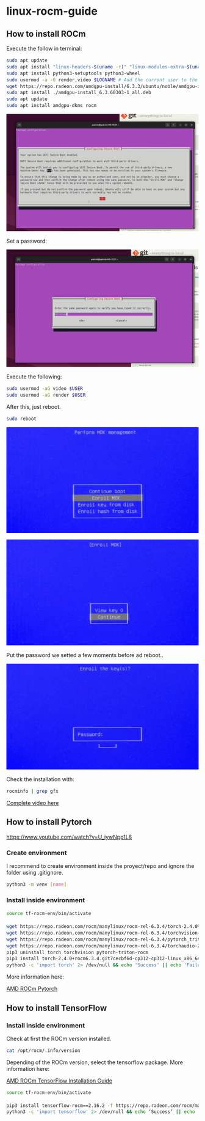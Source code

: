 # linux-rocm-guide

## How to install ROCm

Execute the follow in terminal:

```bash
sudo apt update
sudo apt install "linux-headers-$(uname -r)" "linux-modules-extra-$(uname -r)"
sudo apt install python3-setuptools python3-wheel
sudo usermod -a -G render,video $LOGNAME # Add the current user to the render and video groups
wget https://repo.radeon.com/amdgpu-install/6.3.3/ubuntu/noble/amdgpu-install_6.3.60303-1_all.deb
sudo apt install ./amdgpu-install_6.3.60303-1_all.deb
sudo apt update
sudo apt install amdgpu-dkms rocm
```

![alt text](image.png)

Set a password:

![alt text](image-1.png)

Execute the following:

```bash
sudo usermod -aG video $USER
sudo usermod -aG render $USER
```

After this, just reboot.

```bash
sudo reboot
```

![alt text](image-3.png)

![alt text](image-4.png)

Put the password we setted a few moments before ad reboot..

![alt text](image-5.png)

Check the installation with:

```bash
rocminfo | grep gfx
```

[Complete video here](https://www.youtube.com/watch?v=NhGtBL4fi0c)

## How to install Pytorch

https://www.youtube.com/watch?v=U_iywNpp1L8

### Create environment

I recommend to create environment inside the proyect/repo and ignore the folder using .gitignore.

```bash
python3 -m venv [name]
```

### Install inside environment

```bash
source tf-rocm-env/bin/activate

wget https://repo.radeon.com/rocm/manylinux/rocm-rel-6.3.4/torch-2.4.0%2Brocm6.3.4.git7cecbf6d-cp312-cp312-linux_x86_64.whl
wget https://repo.radeon.com/rocm/manylinux/rocm-rel-6.3.4/torchvision-0.19.0%2Brocm6.3.4.gitfab84886-cp312-cp312-linux_x86_64.whl
wget https://repo.radeon.com/rocm/manylinux/rocm-rel-6.3.4/pytorch_triton_rocm-3.0.0%2Brocm6.3.4.git75cc27c2-cp312-cp312-linux_x86_64.whl
wget https://repo.radeon.com/rocm/manylinux/rocm-rel-6.3.4/torchaudio-2.4.0%2Brocm6.3.4.git69d40773-cp312-cp312-linux_x86_64.whl
pip3 uninstall torch torchvision pytorch-triton-rocm
pip3 install torch-2.4.0+rocm6.3.4.git7cecbf6d-cp312-cp312-linux_x86_64.whl torchvision-0.19.0+rocm6.3.4.gitfab84886-cp312-cp312-linux_x86_64.whl torchaudio-2.4.0+rocm6.3.4.git69d40773-cp312-cp312-linux_x86_64.whl pytorch_triton_rocm-3.0.0+rocm6.3.4.git75cc27c2-cp312-cp312-linux_x86_64.whl
python3 -c 'import torch' 2> /dev/null && echo 'Success' || echo 'Failure'
```

More information here:

[AMD ROCm Pytorch](https://rocm.docs.amd.com/projects/install-on-linux/en/latest/install/3rd-party/pytorch-install.html)

## How to install TensorFlow

### Install inside environment

Check at first the ROCm version installed.

```bash
cat /opt/rocm/.info/version
```

Depending of the ROCm version, select the tensorflow package. More information here:

[AMD ROCm TensorFlow Installation Guide](https://rocm.docs.amd.com/projects/install-on-linux/en/latest/install/3rd-party/tensorflow-install.html#install-tensorflow-versions)


```bash
source tf-rocm-env/bin/activate

pip3 install tensorflow-rocm==2.16.2 -f https://repo.radeon.com/rocm/manylinux/rocm-rel-6.3.3/ --upgrade
python3 -c 'import tensorflow' 2> /dev/null && echo ‘Success’ || echo ‘Failure’
```